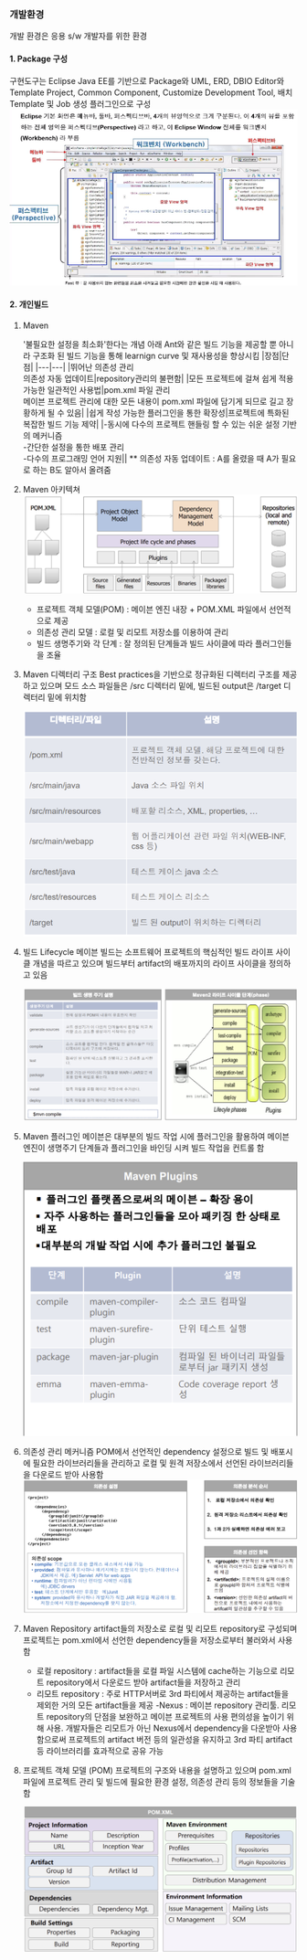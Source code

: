 ### 개발환경
개발 환경은 응용 s/w 개발자를 위한 환경

#### 1. Package 구성
구현도구는 Eclipse Java EE를 기반으로 Package와 UML, ERD, DBIO Editor와 Template Project, Common Component, Customize Development Tool, 배치 Template 및 Job 생성 플러그인으로 구성
![Alt text](./image/image2.png)

#### 2. 개인빌드
1. Maven
    
    '불필요한 설정을 최소화'한다는 개념 아래 Ant와 같은 빌드 기능을 제공할 뿐 아니라 구조화 된 빌드 기능을 통해 learnign curve 및 재사용성을 향상시킴
    |장점|단점|
    |---|---|
    |뛰어난 의존성 관리<br>의존성 자동 업데이트|repository관리의 불편함|
    |모든 프로젝트에 걸쳐 쉽게 적용 가능한 일관적인 사용법|pom.xml 파일 관리<br>메이븐 프로젝트 관리에 대한 모든 내용이 pom.xml 파일에 담기게 되므로 길고 장황하게 될 수 있음|
    |쉽게 작성 가능한 플러그인을 통한 확장성|프로젝트에 특화된 복잡한 빌드 기능 제약|
    |-동시에 다수의 프로젝트 핸들링 할 수 있는 쉬운 설정 기반의 메커니즘<br>-간단한 설정을 통한 배포 관리<br>-다수의 프로그래밍 언어 지원||
    ** 의존성 자동 업데이트 : A를 올렸을 때 A가 필요로 하는 B도 알아서 올려줌

2. Maven 아키텍쳐
    ![Alt text](./image/image3.png)
    - 프로젝트 객체 모델(POM) : 메이븐 엔진 내장 + POM.XML 파일에서 선언적으로 제공
    - 의존성 관리 모델 : 로컬 및 리모트 저장소를 이용하여 관리
    - 빌드 생명주기와 각 단계 : 잘 정의된 단계들과 빌드 사이클에 따라 플러그인들을 조율

3. Maven 디렉터리 구조
Best practices을 기반으로 정규화된 디렉터리 구조를 제공하고 있으며 모드 소스 파일들은 /src 디렉터리 밑에, 빌드된 output은 /target 디렉터리 밑에 위치함

    ![Alt text](./image/image4.png)

5. 빌드 Lifecycle
메이븐 빌드는 소프트웨어 프로젝트의 핵심적인 빌드 라이프 사이클 개념을 따르고 있으며 빌드부터 artifact의 배포까지의 라이프 사이클을 정의하고 있음

    ![Alt text](./image/image5.png)

5. Maven 플러그인
메이븐은 대부분의 빌드 작업 시에 플러그인을 활용하여 메이븐 엔진이 생명주기 단계들과 플러그인을 바인딩 시켜 빌드 작업을 컨트롤 함

    ![Alt text](./image/image6.png)

6. 의존성 관리 메커니즘
POM에서 선언적인 dependency 설정으로 빌드 및 배포시에 필요한 라이브러리들을 관리하고 로컬 및 원격 저장소에서 선언된 라이브러리들을 다운로드 받아 사용함
    ![Alt text](./image/image7.png)

7. Maven Repository
artifact들의 저장소로 로컬 및 리모트 repository로 구성되며 프로젝트는 pom.xml에서 선언한 dependency들을 저장소로부터 불러와서 사용함

    - 로컬 repository : artifact들을 로컬 파일 시스템에 cache하는 기능으로 리모트 repository에서 다운로드 받아 artifact들을 저장하고 관리
    - 리모트 repository : 주로 HTTP서버로 3rd 파티에서 제공하는 artifact들을 제외한 거의 모든 artifact들을 제공
    -Nexus : 메이븐 repository 관리툴. 리모트 repository의 단점을 보완하고 메이븐 프로젝트의 사용 편의성을 높이기 위해 사용. 개발자들은 리모트가 아닌 Nexus에서 dependency을 다운받아 사용함으로써 프로젝트의 artifact 버전 등의 일관성을 유지하고 3rd 파티 artifact 등 라이브러리를 효과적으로 공유 가능

8. 프로젝트 객체 모델 (POM)
프로젝트의 구조와 내용을 설명하고 있으며 pom.xml 파일에 프로젝트 관리 및 빌드에 필요한 환경 설정, 의존성 관리 등의 정보들을 기술함

    ![Alt text](./image/image8.png)
